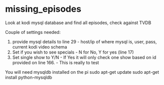 # missing_episodes
Look at kodi mysql database and find all episodes, check against TVDB

Couple of settings needed:
1) provide mysql details to line 29 - host/ip of where mysql is, user, pass, current kodi video schema
2) Set if you wish to see specials - N for No, Y for yes (line 17)
3) Set single show to Y/N - If Yes it will only check one show based on id provided on line 166. - This is really to test


You will need mysqldb installed on the pi
sudo apt-get update
sudo apt-get install python-mysqldb
